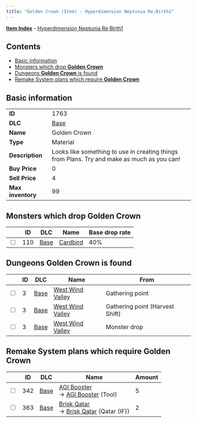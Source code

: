 ```yaml
---
title: "Golden Crown (Item) - Hyperdimension Neptunia Re;Birth1"
---
```


[**Item Index**](/neptunia/rb1/item/index.html) - [Hyperdimension Neptunia Re;Birth1](/neptunia/rb1)

## Contents

- [Basic information](#basic-information)
- [Monsters which drop **Golden Crown**](#monsters-which-drop-golden-crown)
- [Dungeons **Golden Crown** is found](#dungeons-golden-crown-is-found)
- [Remake System plans which require **Golden Crown**](#remake-system-plans-which-require-golden-crown)

## Basic information

|   |   |
| -- | -- |
| **ID** | 1763 |
| **DLC** | [Base](/neptunia/rb1/dlc/1-base.html) |
| **Name** | Golden Crown |
| **Type** | Material |
| **Description** | Looks like something to use in creating things from Plans. Try and make as much as you can! |
| **Buy Price** | 0 |
| **Sell Price** | 4 |
| **Max inventory** | 99 |

## Monsters which drop **Golden Crown**

|    | ID | DLC | Name | Base drop rate |
| -- | -- | --- | ---- | -------------- |
| <input type="checkbox" id="rb1-monster-1-110" class="trackbox" /> | 110 | [Base](/neptunia/rb1/dlc/1-base.html) | [Cardbird](/neptunia/rb1/monster/1-110-cardbird.html) | 40% |

## Dungeons **Golden Crown** is found

|    | ID | DLC | Name | From |
| -- | -- | --- | ---- | ---- |
| <input type="checkbox" id="rb1-dungeon-1-3" class="trackbox" /> | 3 | [Base](/neptunia/rb1/dlc/1-base.html) | [West Wind Valley](/neptunia/rb1/dungeon/1-3-west-wind-valley.html) | Gathering point |
| <input type="checkbox" id="rb1-dungeon-1-3" class="trackbox" /> | 3 | [Base](/neptunia/rb1/dlc/1-base.html) | [West Wind Valley](/neptunia/rb1/dungeon/1-3-west-wind-valley.html) | Gathering point (Harvest Shift) |
| <input type="checkbox" id="rb1-dungeon-1-3" class="trackbox" /> | 3 | [Base](/neptunia/rb1/dlc/1-base.html) | [West Wind Valley](/neptunia/rb1/dungeon/1-3-west-wind-valley.html) | Monster drop |

## Remake System plans which require **Golden Crown**

|    | ID | DLC | Name | Amount |
| -- | -- | --- | ---- | ------ |
| <input type="checkbox" id="rb1-remake-1-342" class="trackbox" /> | 342 | [Base](/neptunia/rb1/dlc/1-base.html) | [AGI Booster](/neptunia/rb1/remake/1-342-agi-booster.html)<br />→ [AGI Booster](/neptunia/rb1/item/1-35-agi-booster.html) (Tool) | 5 |
| <input type="checkbox" id="rb1-remake-1-363" class="trackbox" /> | 363 | [Base](/neptunia/rb1/dlc/1-base.html) | [Brisk Qatar](/neptunia/rb1/remake/1-363-brisk-qatar.html)<br />→ [Brisk Qatar](/neptunia/rb1/item/1-2302-brisk-qatar.html) (Qatar (IF)) | 2 |